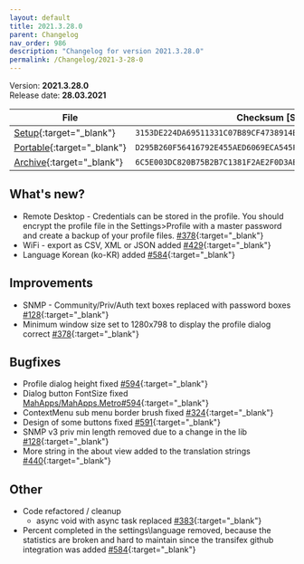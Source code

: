 ```yaml
---
layout: default
title: 2021.3.28.0
parent: Changelog
nav_order: 986
description: "Changelog for version 2021.3.28.0"
permalink: /Changelog/2021-3-28-0
---
```


Version: **2021.3.28.0** <br />
Release date: **28.03.2021**

| File                                                                                                                                                | Checksum [SHA256]                                                  |
| --------------------------------------------------------------------------------------------------------------------------------------------------- | ------------------------------------------------------------------ |
| [Setup](https://github.com/BornToBeRoot/NETworkManager/releases/download/2021.3.28.0/NETworkManager_2021.3.28.0_Setup.exe){:target="\_blank"}       | `3153DE224DA69511331C07B89CF4738914BDBE9AFEE59C5BD289E657449CCC43` |
| [Portable](https://github.com/BornToBeRoot/NETworkManager/releases/download/2021.3.28.0/NETworkManager_2021.3.28.0_Portable.zip){:target="\_blank"} | `D295B260F56416792E455AED6069ECA545F36A80B192BFE04D2D2B9D64598855` |
| [Archive](https://github.com/BornToBeRoot/NETworkManager/releases/download/2021.3.28.0/NETworkManager_2021.3.28.0_Archive.zip){:target="\_blank"}   | `6C5E003DC820B75B2B7C1381F2AE2F0D3AEF13EE84F67AE6EFBC235342B94490` |

## What's new?

- Remote Desktop - Credentials can be stored in the profile. You should encrypt the profile file in the Settings>Profile with a master password and create a backup of your profile files. [#378](https://github.com/BornToBeRoot/NETworkManager/issues/378){:target="\_blank"}
- WiFi - export as CSV, XML or JSON added [#429](https://github.com/BornToBeRoot/NETworkManager/issues/429){:target="\_blank"}
- Language Korean (ko-KR) added [#584](https://github.com/BornToBeRoot/NETworkManager/issues/584){:target="\_blank"}

## Improvements

- SNMP - Community/Priv/Auth text boxes replaced with password boxes [#128](https://github.com/BornToBeRoot/NETworkManager/issues/128){:target="\_blank"}
- Minimum window size set to 1280x798 to display the profile dialog correct [#378](https://github.com/BornToBeRoot/NETworkManager/issues/378){:target="\_blank"}

## Bugfixes

- Profile dialog height fixed [#594](https://github.com/BornToBeRoot/NETworkManager/issues/594){:target="\_blank"}
- Dialog button FontSize fixed [MahApps/MahApps.Metro#594](https://github.com/MahApps/MahApps.Metro/issues/4069){:target="\_blank"}
- ContextMenu sub menu border brush fixed [#324](https://github.com/BornToBeRoot/NETworkManager/issues/324){:target="\_blank"}
- Design of some buttons fixed [#591](https://github.com/BornToBeRoot/NETworkManager/issues/591){:target="\_blank"}
- SNMP v3 priv min length removed due to a change in the lib [#128](https://github.com/BornToBeRoot/NETworkManager/issues/128){:target="\_blank"}
- More string in the about view added to the translation strings [#440](https://github.com/BornToBeRoot/NETworkManager/issues/440){:target="\_blank"}

## Other

- Code refactored / cleanup
  - async void with async task replaced [#383](https://github.com/BornToBeRoot/NETworkManager/issues/383){:target="\_blank"}
- Percent completed in the settings\language removed, because the statistics are broken and hard to maintain since the transifex github integration was added [#584](https://github.com/BornToBeRoot/NETworkManager/issues/584){:target="\_blank"}
